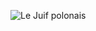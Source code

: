 ![Le Juif polonais](https://upload.wikimedia.org/wikipedia/commons/thumb/b/b8/Apollo_10_Flown_Silver_Robbins_Medallion_%28SN-70%29.jpg/300px-Apollo_10_Flown_Silver_Robbins_Medallion_%28SN-70%29.jpg)